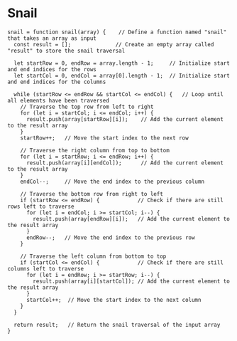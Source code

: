 # Snail
    snail = function snail(array) {    // Define a function named "snail" that takes an array as input
      const result = [];              // Create an empty array called "result" to store the snail traversal

      let startRow = 0, endRow = array.length - 1;     // Initialize start and end indices for the rows
      let startCol = 0, endCol = array[0].length - 1;  // Initialize start and end indices for the columns

      while (startRow <= endRow && startCol <= endCol) {   // Loop until all elements have been traversed
        // Traverse the top row from left to right
        for (let i = startCol; i <= endCol; i++) { 
          result.push(array[startRow][i]);    // Add the current element to the result array
        }
        startRow++;   // Move the start index to the next row

        // Traverse the right column from top to bottom
        for (let i = startRow; i <= endRow; i++) {
          result.push(array[i][endCol]);      // Add the current element to the result array
        }
        endCol--;     // Move the end index to the previous column

        // Traverse the bottom row from right to left
        if (startRow <= endRow) {            // Check if there are still rows left to traverse
          for (let i = endCol; i >= startCol; i--) {
            result.push(array[endRow][i]);   // Add the current element to the result array
          }
          endRow--;   // Move the end index to the previous row
        }

        // Traverse the left column from bottom to top
        if (startCol <= endCol) {            // Check if there are still columns left to traverse
          for (let i = endRow; i >= startRow; i--) {
            result.push(array[i][startCol]); // Add the current element to the result array
          }
          startCol++;  // Move the start index to the next column
        }
      }

      return result;   // Return the snail traversal of the input array
    }
